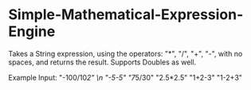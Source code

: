 # Simple-Mathematical-Expression-Engine
Takes a String expression, using the operators: "*", "/", "+", "-", with no spaces, and returns the result. Supports Doubles as well.

Example Input:
"-100/10*2" \n
"-5-5"
"7*5/30"
"2.5*2.5"
"1+2-3"
"1-2+3"
